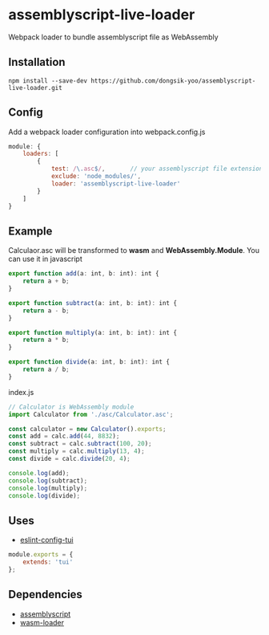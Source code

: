 # assemblyscript-live-loader
Webpack loader to bundle assemblyscript file as WebAssembly

## Installation
```
npm install --save-dev https://github.com/dongsik-yoo/assemblyscript-live-loader.git
```

## Config
Add a webpack loader configuration into webpack.config.js
```js
module: {
    loaders: [
        {
            test: /\.asc$/,       // your assemblyscript file extension
            exclude: 'node_modules/',
            loader: 'assemblyscript-live-loader'
        }
    ]
}
```

## Example
Calculaor.asc will be transformed to **wasm** and **WebAssembly.Module**.
You can use it in javascript
```ts
export function add(a: int, b: int): int {
    return a + b;
}

export function subtract(a: int, b: int): int {
    return a - b;
}

export function multiply(a: int, b: int): int {
    return a * b;
}

export function divide(a: int, b: int): int {
    return a / b;
}
```

index.js
```js
// Calculator is WebAssembly module
import Calculator from './asc/Calculator.asc';

const calculator = new Calculator().exports;
const add = calc.add(44, 8832);
const subtract = calc.subtract(100, 20);
const multiply = calc.multiply(13, 4);
const divide = calc.divide(20, 4);

console.log(add);
console.log(subtract);
console.log(multiply);
console.log(divide);
```

## Uses
* [eslint-config-tui](https://www.npmjs.com/package/eslint-config-tui)
```js
module.exports = {
    extends: 'tui'
};
```

## Dependencies
* [assemblyscript](https://github.com/dcodeIO/AssemblyScript)
* [wasm-loader](https://github.com/dcodeIO/AssemblyScript)